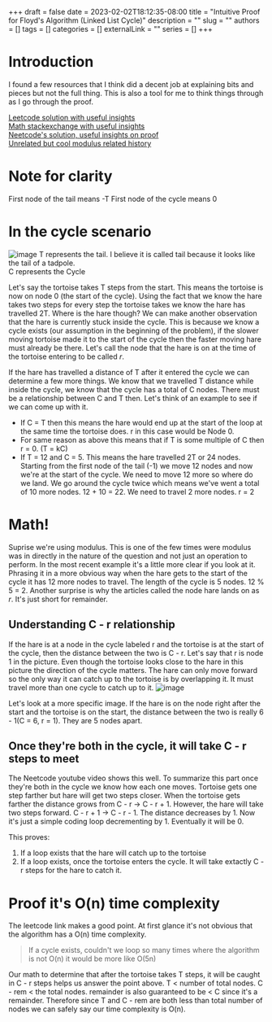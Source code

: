 +++ 
draft = false
date = 2023-02-02T18:12:35-08:00
title = "Intuitive Proof for Floyd's Algorithm (Linked List Cycle)"
description = ""
slug = ""
authors = []
tags = []
categories = []
externalLink = ""
series = []
+++

# Introduction 
I found a few resources that I think did a decent job at explaining bits and pieces but not the full thing. This is also a tool for me to think things through as I go through the proof.

[Leetcode solution with useful insights](https://leetcode.com/problems/linked-list-cycle/solutions/459356/java-two-pointer-with-proof/)\
[Math stackexchange with useful insights](https://math.stackexchange.com/questions/913499/proof-of-floyd-cycle-chasing-tortoise-and-hare)\
[Neetcode's solution, useful insights on proof](https://www.youtube.com/watch?v=gBTe7lFR3vc)\
[Unrelated but cool modulus related history](https://www.youtube.com/watch?v=iIV9tdmWYmU&t=0s)

# Note for clarity
First node of the tail means -T
First node of the cycle means 0

# In the cycle scenario
![image](/images/floyds-algo-1.png)
T represents the tail. I believe it is called tail because it looks like the tail of a tadpole.\
C represents the Cycle

Let's say the tortoise takes T steps from the start. This means the tortoise is now on node 0 (the start of the cycle). Using the fact that we know the hare takes two steps for every step the tortoise takes we know the hare has travelled 2T. Where is the hare though? We can make another observation that the hare is currently stuck inside the cycle. This is because we know a cycle exists (our assumption in the beginning of the problem), if the slower moving tortoise made it to the start of the cycle then the faster moving hare must already be there.
Let's call the node that the hare is on at the time of the tortoise entering to be called *r*. 

If the hare has travelled a distance of T after it entered the cycle we can determine a few more things. We know that we travelled T distance while inside the cycle, we know that the cycle has a total of C nodes. There must be a relationship between C and T then.
Let's think of an example to see if we can come up with it. 
- If C = T then this means the hare would end up at the start of the loop at the same time the tortoise does. r in this case would be Node 0.
- For same reason as above this means that if T is some multiple of C then r = 0. (T = kC)
- If T = 12 and C = 5. This means the hare travelled 2T or 24 nodes. Starting from the first node of the tail (-1) we move 12 nodes and now we're at the start of the cycle. We need to move 12 more so where do we land. We go around the cycle twice which means we've went a total of 10 more nodes. 12 + 10 = 22. We need to travel 2 more nodes. r = 2

# Math!
Suprise we're using modulus. This is one of the few times were modulus was in directly in the nature of the question and not just an operation to perform. In the most recent example it's a little more clear if you look at it. Phrasing it in a more obvious way
when the hare gets to the start of the cycle it has 12 more nodes to travel. The length of the cycle is 5 nodes. 12 % 5 = 2. Another surprise is why the articles called the node hare lands on as *r*. It's just short for remainder.


## Understanding C - r relationship
If the hare is at a node in the cycle labeled r and the tortoise is at the start of the cycle, then the distance between the two is C - r. Let's say that r is node 1 in the picture. Even though the tortoise looks close to the hare in this picture the direction of the cycle matters. 
The hare can only move forward so the only way it can catch up to the tortoise is by overlapping it. It must travel more than one cycle to catch up to it. 
![image](/images/floyds-algo-2.png)

Let's look at a more specific image. If the hare is on the node right after the start and the tortoise is on the start, the distance between the two is really 6 - 1(C = 6, r = 1). They are 5 nodes apart.

## Once they're both in the cycle, it will take C - r steps to meet
The Neetcode youtube video shows this well. To summarize this part once they're both in the cycle we know how each one moves. Tortoise gets one step farther but hare will get two steps closer. When the tortoise gets farther the distance grows 
from C - r -> C - r + 1. However, the hare will take two steps forward. C - r + 1 -> C - r - 1. The distance decreases by 1. Now it's just a simple coding loop decrementing by 1. Eventually it will be 0.

This proves:

1. If a loop exists that the hare will catch up to the tortoise
2. If a loop exists, once the tortoise enters the cycle. It will take extactly C - r steps for the hare to catch it.

# Proof it's O(n) time complexity
The leetcode link makes a good point. At first glance it's not obvious that the algorithm has a O(n) time complexity. 
> If a cycle exists, couldn't we loop so many times where the algorithm is not O(n) it would be more like O(5n)

Our math to determine that after the tortoise takes T steps, it will be caught in C - r steps helps us answer the point above. T < number of total nodes. C - rem < the total nodes. remainder is also guaranteed to be < C since it's a remainder.
Therefore since T and C - rem are both less than total number of nodes we can safely say our time complexity is O(n).
